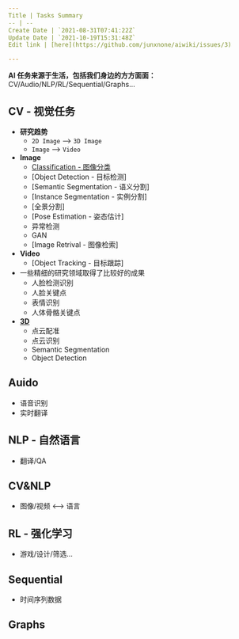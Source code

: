 ```yaml
---
Title | Tasks Summary
-- | --
Create Date | `2021-08-31T07:41:22Z`
Update Date | `2021-10-19T15:31:48Z`
Edit link | [here](https://github.com/junxnone/aiwiki/issues/3)

---
```

**AI 任务来源于生活，包括我们身边的方方面面：**
CV/Audio/NLP/RL/Sequential/Graphs...


## CV - 视觉任务

- **研究趋势** 
  - `2D Image` --> `3D Image`
  - `Image` --> `Video`
- **Image** 
  - [Classification - 图像分类](/Image_Classification)
  - [Object Detection - 目标检测]
  - [Semantic Segmentation - 语义分割]
  - [Instance Segmentation - 实例分割]
  - [全景分割]
  - [Pose Estimation - 姿态估计]
  - 异常检测
  - GAN
  - [Image Retrival - 图像检索]
- **Video**
  - [Object Tracking - 目标跟踪]
- 一些精细的研究领域取得了比较好的成果
  - 人脸检测识别
  - 人脸关键点
  - 表情识别
  - 人体骨骼关键点
- **[3D](/3D_Summary)**
  - 点云配准
  - 点云识别
  - Semantic Segmentation
  - Object Detection


## Auido

- 语音识别
- 实时翻译

## NLP - 自然语言

- 翻译/QA

## CV&NLP

- 图像/视频 <--> 语言

## RL - 强化学习

- 游戏/设计/筛选...

## Sequential
- 时间序列数据

## Graphs
